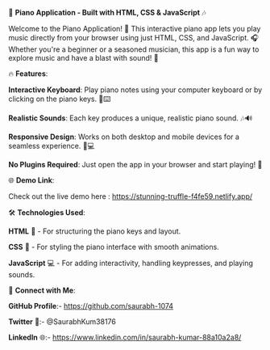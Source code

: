 🎹 **Piano Application - Built with HTML, CSS & JavaScript** 🎶

Welcome to the Piano Application! 🎼 This interactive piano app lets you play music directly from your browser using just HTML, CSS, and JavaScript. 🎧 Whether you're a beginner or a seasoned musician, this app is a fun way to explore music and have a blast with sound! 🎵

🔥 **Features**: 

**Interactive Keyboard**: Play piano notes using your computer keyboard or by clicking on the piano keys. 🎹⌨️

**Realistic Sounds**: Each key produces a unique, realistic piano sound. 🎶🔊

**Responsive Design**: Works on both desktop and mobile devices for a seamless experience. 📱💻

**No Plugins Required**: Just open the app in your browser and start playing! 🚀

🌐 **Demo Link**:

Check out the live demo here : https://stunning-truffle-f4fe59.netlify.app/

🛠️ **Technologies Used**:

**HTML** 📝 - For structuring the piano keys and layout.

**CSS** 🎨 -  For styling the piano interface with smooth animations.

**JavaScript** 💻 - For adding interactivity, handling keypresses, and playing sounds.


🔗 **Connect with Me**:

**GitHub Profile**:- https://github.com/saurabh-1074

**Twitter** 🚀:- @SaurabhKum38176

**LinkedIn** 🌐:- https://www.linkedin.com/in/saurabh-kumar-88a10a2a8/
